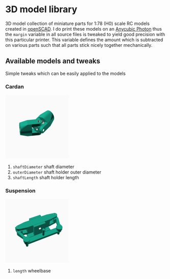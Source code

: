 # 3D model library
3D model collection of miniature parts for 1:78 (H0) scale RC models created in
[openSCAD](https://www.openscad.org "openSCAD Homepage"). I do print these models
on an [Anycubic Photon](https://www.anycubic.com/collections/anycubic-photon-3d-printers/products/anycubic-photon-3d-printer "Homepage") thus the `margin` variable
in all source files is tweaked to yield good precision with this particular
printer. This variable defines the amount which is subtracted on various parts
such that all parts stick nicely together mechanically.

## Available models and tweaks
Simple tweaks which can be easily applied to the models

### Cardan
![alt text][cardan-image]
1. `shaftDiameter` shaft diameter
2. `outerDiameter` shaft holder outer diameter
3. `shaftLength` shaft holder length
### Suspension
![alt text][suspension-image]
1. `length` wheelbase


[cardan-image]: ./images/cardan-200x200.png "Cardan"
[suspension-image]: ./images/suspension-200x200.png "Suspension"

